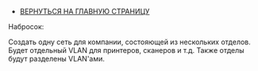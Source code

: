 - [ВЕРНУТЬСЯ НА ГЛАВНУЮ СТРАНИЦУ](https://github.com/Art1shock/otus-networks)

Набросок:

Создать одну сеть для компании, состояющей из нескольких отделов. Будет отдельный VLAN для принтеров, сканеров и т.д. Также отделы будут разделены VLAN'ами. 
